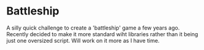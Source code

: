# Battleship
A silly quick challenge to create a 'battleship' game a few years ago.
Recently decided to make it more standard wiht libraries rather than it being
just one oversized script. Will work on it more as I have time.
